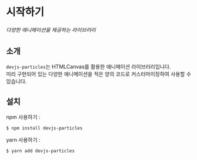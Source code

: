 # 시작하기

###### 다양한 애니메이션을 제공하는 라이브러리

## 소개

`devjs-particles`는 HTMLCanvas를 활용한 애니메이션 라이브러리입니다.   
미리 구현되어 있는 다양한 애니메이션을 적은 양의 코드로 커스터마이징하여 사용할 수 있습니다.

## 설치

npm 사용하기 :
```console
$ npm install devjs-particles
```

yarn 사용하기 :
```console
$ yarn add devjs-particles
```